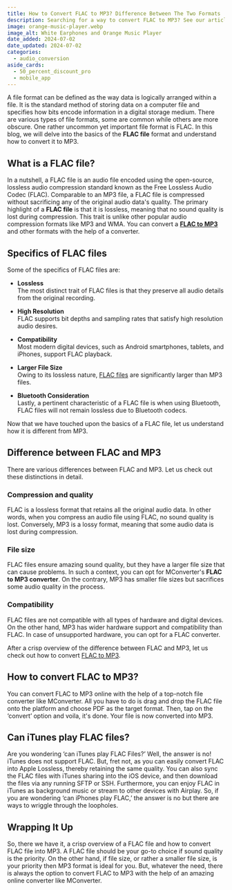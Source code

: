 ```yaml
---
title: How to Convert FLAC to MP3? Difference Between The Two Formats
description: Searching for a way to convert FLAC to MP3? See our article to learn about the difference between FLAC and MP3 and how to easily convert between the two formats.
image: orange-music-player.webp
image_alt: White Earphones and Orange Music Player
date_added: 2024-07-02
date_updated: 2024-07-02
categories:
  - audio_conversion
aside_cards:
  - 50_percent_discount_pro
  - mobile_app
---
```


A file format can be defined as the way data is logically arranged within a file. It is the standard method of storing data on a computer file and specifies how bits encode information in a digital storage medium. There are various types of file formats, some are common while others are more obscure. One rather uncommon yet important file format is FLAC. In this blog, we will delve into the basics of the **FLAC file** format and understand how to convert it to MP3.

## What is a FLAC file?

In a nutshell, a FLAC file is an audio file encoded using the open-source, lossless audio compression standard known as the Free Lossless Audio Codec (FLAC). Comparable to an MP3 file, a FLAC file is compressed without sacrificing any of the original audio data's quality. The primary highlight of a **FLAC file** is that it is lossless, meaning that no sound quality is lost during compression. This trait is unlike other popular audio compression formats like MP3 and WMA. You can convert a **[FLAC to MP3](https://mconverter.eu/convert/flac/mp3/)** and other formats with the help of a converter.

## Specifics of FLAC files

Some of the specifics of FLAC files are:

- **Lossless**<br>The most distinct trait of FLAC files is that they preserve all audio details from the original recording.

- **High Resolution**<br>FLAC supports bit depths and sampling rates that satisfy high resolution audio desires.

- **Compatibility**<br>Most modern digital devices, such as Android smartphones, tablets, and iPhones, support FLAC playback.

- **Larger File Size**<br>Owing to its lossless nature, [FLAC files](https://mconverter.eu/convert/flac/) are significantly larger than MP3 files.

- **Bluetooth Consideration**<br>Lastly, a pertinent characteristic of a FLAC file is when using Bluetooth, FLAC files will not remain lossless due to Bluetooth codecs.

Now that we have touched upon the basics of a FLAC file, let us understand how it is different from MP3.

## Difference between FLAC and MP3

There are various differences between FLAC and MP3. Let us check out these distinctions in detail. 

### Compression and quality

FLAC is a lossless format that retains all the original audio data. In other words, when you compress an audio file using FLAC, no sound quality is lost. Conversely, MP3 is a lossy format, meaning that some audio data is lost during compression.

### File size

FLAC files ensure amazing sound quality, but they have a larger file size that can cause problems. In such a context, you can opt for MConverter's **FLAC to MP3 converter**. On the contrary, MP3 has smaller file sizes but sacrifices some audio quality in the process.

### Compatibility

FLAC files are not compatible with all types of hardware and digital devices. On the other hand, MP3 has wider hardware support and compatibility than FLAC. In case of unsupported hardware, you can opt for a FLAC converter. 

After a crisp overview of the difference between FLAC and MP3, let us check out how to convert [FLAC to MP3](https://mconverter.eu/convert/flac/mp3/).

## How to convert FLAC to MP3?

You can convert FLAC to MP3 online with the help of a top-notch file converter like MConverter. All you have to do is drag and drop the FLAC file onto the platform and choose PDF as the target format. Then, tap on the ‘convert’ option and voila, it's done. Your file is now converted into MP3.

## Can iTunes play FLAC files?

Are you wondering ‘can iTunes play FLAC Files?’ Well, the answer is no! iTunes does not support FLAC. But, fret not, as you can easily convert FLAC into Apple Lossless, thereby retaining the same quality. You can also sync the FLAC files with iTunes sharing into the iOS device, and then download the files via any running SFTP or SSH. Furthermore, you can enjoy FLAC in iTunes as background music or stream to other devices with Airplay. So, if you are wondering ‘can iPhones play FLAC,’ the answer is no but there are ways to wriggle through the loopholes.

## Wrapping It Up

So, there we have it, a crisp overview of a FLAC file and how to convert FLAC file into MP3. A FLAC file should be your go-to choice if sound quality is the priority. On the other hand, if file size, or rather a smaller file size, is your priority then MP3 format is ideal for you. But, whatever the need, there is always the option to convert FLAC to MP3 with the help of an amazing online converter like MConverter. 